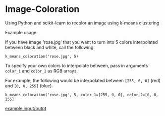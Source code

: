 # Image-Coloration
Using Python and scikit-learn to recolor an image using k-means clustering

Example usage:

If you have image 'rose.jpg' that you want to turn into 5 colors interpolated between black and white, call the following:

`k_means_coloration('rose.jpg', 5)`

To specify your own colors to interpolate between, pass in arguments `color_1` and `color_2` as RGB arrays.

For example, the following would be interpolated between `[255, 0, 0]` (red) and `[0, 0, 255]` (blue).

`k_means_coloration('rose.jpg', 5, color_1=[255, 0, 0], color_2=[0, 0, 255]`

[example input/outpt](https://imgur.com/a/G6SUSds)
